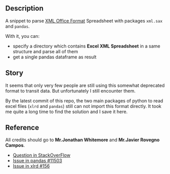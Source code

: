 ## Description

A snippet to parse [XML Office Format](https://en.wikipedia.org/wiki/Microsoft_Office_XML_formats) Spreadsheet with packages `xml.sax` and `pandas`.

With it, you can:

- specify a directory which contains **Excel XML Spreadsheet** in a same structure and parse all of them
- get a single pandas dataframe as  result

## Story

It seems that only very few people are still using this somewhat deprecated format to transit data. But unfortunately I still encounter them.

By the latest commit of this repo, the two main packages of python to read excel files (`xlrd` and `pandas`) still can not import this format directly. It took me quite a long time to find the solution and I save it here.

## Reference

All credits should go to **Mr.Jonathan Whitemore** and **Mr.Javier Rovegno Campos**. 

- [Question in StackOverFlow](https://stackoverflow.com/questions/33470130/read-excel-xml-xls-file-with-pandas)
- [Issue in pandas #11503](https://github.com/pandas-dev/pandas/issues/11503)
- [Issue in xlrd #156](https://github.com/python-excel/xlrd/issues/156)